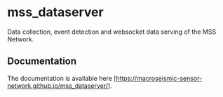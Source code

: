 # mss_dataserver

Data collection, event detection and websocket data serving of the MSS Network.

## Documentation

The documentation is available here [https://macroseismic-sensor-network.github.io/mss_dataserver/].
